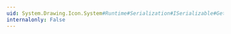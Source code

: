 ```yaml
---
uid: System.Drawing.Icon.System#Runtime#Serialization#ISerializable#GetObjectData(System.Runtime.Serialization.SerializationInfo,System.Runtime.Serialization.StreamingContext)
internalonly: False
---
```


